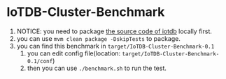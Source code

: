 # IoTDB-Cluster-Benchmark

1. NOTICE: you need to package [the source code of iotdb](https://github.com/apache/iotdb) locally first.
2. you can use `mvm clean package -DskipTests` to package.
3. you can find this benchmark in `target/IoTDB-Cluster-Benchmark-0.1`
   1. you can edit config file(location: `target/IoTDB-Cluster-Benchmark-0.1/conf`)
   2. then you can use `./benchmark.sh` to run the test.